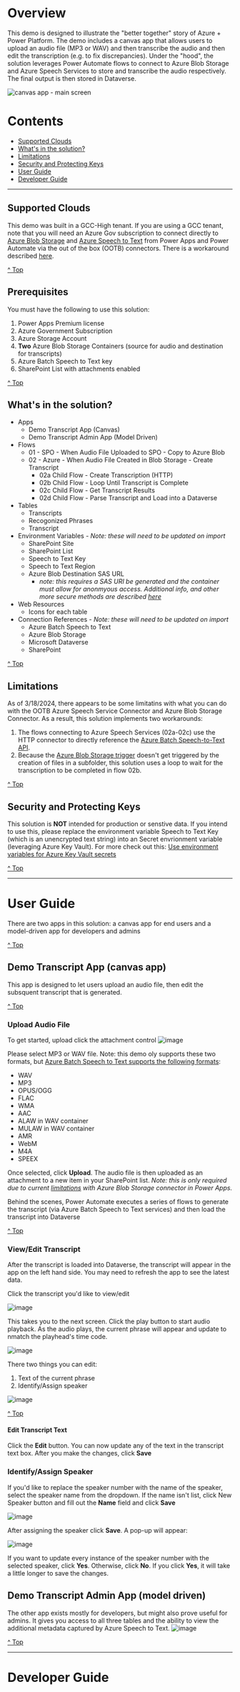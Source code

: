 # Overview
This demo is designed to illustrate the "better together" story of Azure + Power Platform.  The demo includes a canvas app that allows users to upload an audio file (MP3 or WAV) and then transcribe the audio and then edit the transcription (e.g. to fix discrepancies). Under the "hood", the solution leverages Power Automate flows to connect to Azure Blob Storage and Azure Speech Services to store and transcribe the audio respectively.  The final output is then stored in Dataverse.


![canvas app - main screen](https://github.com/microsoft/Federal-Business-Applications/assets/12347531/45514b7e-ab60-4daa-95a6-cd227f1a45f0)

# Contents
- [Supported Clouds](#supported-clouds)
- [What's in the solution?](#whats-in-the-solution)
- [Limitations](#limitations)
- [Security and Protecting Keys](#security-and-protecting-keys)
- [User Guide](#user-guide)
- [Developer Guide](#developer-guide)

***

## Supported Clouds
This demo was built in a GCC-High tenant.  If you are using a GCC tenant, note that you will need an Azure Gov subscription to connect directly to [Azure Blob Storage](https://powerautomate.microsoft.com/en-us/connectors/details/shared_azureblob/azure-blob-storage/) and [Azure Speech to Text](https://powerautomate.microsoft.com/en-us/connectors/details/shared_cognitiveservicesspe/azure-batch-speech-to-text/) from Power Apps and Power Automate via the out of the box (OOTB) connectors.  There is a workaround described [here](https://github.com/microsoft/Federal-Business-Applications/wiki/PowerApps-Connecting-from-GCC-to-any-Endpoint-including-Commercial-Azure). 

[^ Top](#contents)

## Prerequisites
You must have the following to use this solution:
1. Power Apps Premium license
2. Azure Government Subscription
3. Azure Storage Account
4. **Two** Azure Blob Storage Containers (source for audio and destination for transcripts)
5. Azure Batch Speech to Text key
6. SharePoint List with attachments enabled
   
[^ Top](#contents)

## What's in the solution?
- Apps
  - Demo Transcript App (Canvas)
  - Demo Transcript Admin App (Model Driven)
- Flows
  - 01 - SPO - When Audio File Uploaded to SPO - Copy to Azure Blob
  - 02 - Azure - When Audio File Created in Blob Storage - Create Transcript
    - 02a Child Flow - Create Transcription (HTTP)
    - 02b Child Flow - Loop Until Transcript is Complete
    - 02c Child Flow - Get Transcript Results
    - 02d Child Flow - Parse Transcript and Load into a Dataverse
- Tables
  - Transcripts
  - Recogonized Phrases
  - Transcript
- Environment Variables - *Note: these will need to be updated on import*
  - SharePoint Site
  - SharePoint List
  - Speech to Text Key
  - Speech to Text Region
  - Azure Blob Destination SAS URL
    - *note: this requires a SAS URI be generated and the container must allow for anonmyous access.  Additional info, and other more secure methods are described [here](https://learn.microsoft.com/en-us/azure/ai-services/speech-service/batch-transcription-create?pivots=rest-api#specify-a-destination-container-url)*
- Web Resources
  - Icons for each table
- Connection References - *Note: these will need to be updated on import*
  - Azure Batch Speech to Text
  - Azure Blob Storage
  - Microsoft Dataverse
  - SharePoint

[^ Top](#contents)

## Limitations
As of 3/18/2024, there appears to be some limitatins with what you can do with the OOTB Azure Speech Service Connector and Azure Blob Storage Connector.  As a result, this solution implements two workarounds:
1. The flows connecting to Azure Speech Services (02a-02c) use the HTTP connector to directly reference the [Azure Batch Speech-to-Text API](https://learn.microsoft.com/en-us/azure/ai-services/speech-service/batch-transcription).
2. Because the [Azure Blob Storage trigger](https://learn.microsoft.com/en-us/connectors/azureblob/#triggers) doesn't get triggered by the creation of files in a subfolder, this solution uses a loop to wait for the transcription to be completed in flow 02b.

[^ Top](#contents)

## Security and Protecting Keys
This solution is **NOT** intended for production or senstive data. If you intend to use this, please replace the environment variable Speech to Text Key (which is an unencrypted text string) into an Secret envrionment variable (leveraging Azure Key Vault). For more check out this: [Use environment variables for Azure Key Vault secrets](https://learn.microsoft.com/en-us/power-apps/maker/data-platform/environmentvariables-azure-key-vault-secrets)

[^ Top](#contents)
***
# User Guide
There are two apps in this solution: a canvas app for end users and a model-driven app for developers and admins

[^ Top](#contents)

## Demo Transcript App (canvas app)
This app is designed to let users upload an audio file, then edit the subsquent transcript that is generated.  

[^ Top](#contents)

### Upload Audio File
To get started, upload click the attachment control
![image](https://github.com/microsoft/Federal-Business-Applications/assets/12347531/54e6defe-62f3-4476-9769-014f2420029e)

Please select MP3 or WAV file.  Note: this demo oly supports these two formats, but [Azure Batch Speech to Text supports the following formats](https://learn.microsoft.com/en-us/azure/ai-services/speech-service/batch-transcription-audio-data?tabs=portal#supported-audio-formats-and-codecs):
- WAV
- MP3
- OPUS/OGG
- FLAC
- WMA
- AAC
- ALAW in WAV container
- MULAW in WAV container
- AMR
- WebM
- M4A
- SPEEX

Once selected, click **Upload**.  The audio file is then uploaded as an attachment to a new item in your SharePoint list.  *Note: this is only required due to current [limitations](#limitations) with Azure Blob Storage connector in Power Apps.*

Behind the scenes, Power Automate executes a series of flows to generate the transcript (via Azure Batch Speech to Text services) and then load the transcript into Dataverse

[^ Top](#contents)

### View/Edit Transcript
After the transcript is loaded into Dataverse, the transcript will appear in the app on the left hand side. You may need to refresh the app to see the latest data. 

Click the transcript you'd like to view/edit

![image](https://github.com/microsoft/Federal-Business-Applications/assets/12347531/a6eefbc0-8ef4-4db9-b7e4-db8a455d7960)

This takes you to the next screen.  Click the play button to start audio playback.  As the audio plays, the current phrase will appear and update to nmatch the playhead's time code.

![image](https://github.com/microsoft/Federal-Business-Applications/assets/12347531/bbc37e6e-8995-4667-b214-2a24a8833757)

There two things you can edit:
1. Text of the current phrase
2. Identify/Assign speaker

![image](https://github.com/microsoft/Federal-Business-Applications/assets/12347531/9558df96-cbab-4ce4-bbe2-4cdffd920f1a)

[^ Top](#contents)

#### Edit Transcript Text
Click the **Edit** button.  You can now update any of the text in the transcript text box.  After you make the changes, click **Save**

### Identify/Assign Speaker
If you'd like to replace the speaker number with the name of the speaker, select the speaker name from the dropdown.  If the name isn't list, click New Speaker button and fill out the **Name** field and click **Save**

![image](https://github.com/microsoft/Federal-Business-Applications/assets/12347531/7f3e495c-a2c9-429e-8e6a-e368373439a3)

After assigning the speaker click **Save**.  A pop-up will appear:

![image](https://github.com/microsoft/Federal-Business-Applications/assets/12347531/3fed044e-bdbd-4801-9165-21f19755fd37)

If you want to update every instance of the speaker number with the selected speaker, click **Yes**. Otherwise, click **No**. If you click **Yes**, it will take a little longer to save the changes.

## Demo Transcript Admin App (model driven)

The other app exists mostly for developers, but might also prove useful for admins.  It gives you access to all three tables and the ability to view the additional metadata captured by Azure Speech to Text. 
![image](https://github.com/microsoft/Federal-Business-Applications/assets/12347531/c88bdb6f-4f18-45b9-b4cb-d8b0b4dd7560)

[^ Top](#contents)
***
# Developer Guide





